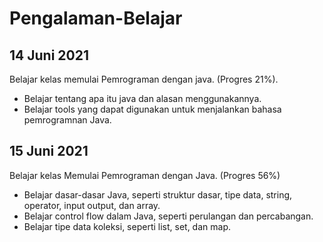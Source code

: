 # Pengalaman-Belajar
14 Juni 2021
--
Belajar kelas memulai Pemrograman dengan java. (Progres 21%).
* Belajar tentang apa itu java dan alasan menggunakannya.
* Belajar tools yang dapat digunakan untuk menjalankan bahasa pemrogramnan Java.


15 Juni 2021
--
Belajar kelas Memulai Pemrograman dengan Java. (Progres 56%)
* Belajar dasar-dasar Java, seperti struktur dasar, tipe data, string, operator, input output, dan array.
* Belajar control flow dalam Java, seperti perulangan dan percabangan.
* Belajar tipe data koleksi, seperti list, set, dan map.

